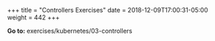 +++
title = "Controllers Exercises"
date = 2018-12-09T17:00:31-05:00
weight = 442
+++

**Go to:** exercises/kubernetes/03-controllers
